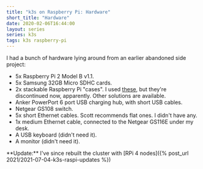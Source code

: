 ```yaml
---
title: "k3s on Raspberry Pi: Hardware"
short_title: "Hardware"
date: 2020-02-06T16:44:00
layout: series
series: k3s
tags: k3s raspberry-pi
---
```


I had a bunch of hardware lying around from an earlier abandoned side project:

- 5x Raspberry Pi 2 Model B v1.1.
- 5x Samsung 32GB Micro SDHC cards.
- 2x stackable Raspberry Pi  "cases". I used [these](https://thepihut.com/products/multi-pi-stackable-raspberry-pi-case), but they're discontinued now, apparently. Other solutions are available.
- Anker PowerPort 6 port USB charging hub, with short USB cables.
- Netgear GS108 switch.
- 5x short Ethernet cables. Scott recommends flat ones. I didn't have any.
- 1x medium Ethernet cable, connected to the Netgear GS116E under my desk.
- A USB keyboard (didn't need it).
- A monitor (didn't need it).

<div class="callout callout-info" markdown="span">
**Update:** I've since rebuilt the cluster with [RPi 4 nodes]({% post_url 2021/2021-07-04-k3s-raspi-updates %})
</div>
